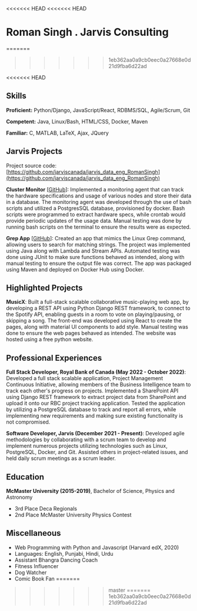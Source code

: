 <<<<<<< HEAD
<<<<<<< HEAD
# Roman Singh . Jarvis Consulting
=======
>>>>>>> 1eb362aa0a9cb0eec0a27668e0d21d9fba6d22ad


<<<<<<< HEAD
## Skills

**Proficient:** Python/Django, JavaScript/React, RDBMS/SQL, Agile/Scrum, Git

**Competent:** Java, Linux/Bash, HTML/CSS, Docker, Maven

**Familiar:** C, MATLAB, LaTeX, Ajax, JQuery

## Jarvis Projects

Project source code: [https://github.com/jarviscanada/jarvis_data_eng_RomanSingh](https://github.com/jarviscanada/jarvis_data_eng_RomanSingh)


**Cluster Monitor** [[GitHub](https://github.com/jarviscanada/jarvis_data_eng_RomanSingh/tree/master/linux_sql)]: Implemented a monitoring agent that can track the hardware specifications and usage of various nodes and store their data in a database. The monitoring agent was developed through the use of bash scripts and utilized a PostgresSQL database, provisioned by docker. Bash scripts were programmed to extract hardware specs, while crontab would provide periodic updates of the usage data. Manual testing was done by running bash scripts on the terminal to ensure the results were as expected.

**Grep App** [[GitHub](https://github.com/jarviscanada/jarvis_data_eng_RomanSingh/tree/master/core_java)]: Created an app that mimics the Linux Grep command, allowing users to search for matching strings. The project was implemented using Java along with Lambda and Stream APIs. Automated testing was done using JUnit to make sure functions behaved as intended, along with manual testing to ensure the output file was correct. The app was packaged using Maven and deployed on Docker Hub using Docker.


## Highlighted Projects
**MusicX**: Built a full-stack scalable collaborative music-playing web app, by developing a REST API using Python Django REST framework, to connect to the Spotify API, enabling guests in a room to vote on playing/pausing, or skipping a song. The front-end was developed using React to create the pages, along with material UI components to add style. Manual testing was done to ensure the web pages behaved as intended. The website was hosted using a free python website.


## Professional Experiences

**Full Stack Developer, Royal Bank of Canada (May 2022 - October 2022)**: Developed a full stack scalable application, Project Management Continuous Initiative, allowing members of the Business Intelligence team to track each other's progress on projects. Implemented a SharePoint API using Django REST framework to extract project data from SharePoint and upload it onto our RBC project tracking application. Tested the application by utilizing a PostgreSQL database to track and report all errors, while implementing new requirements and making sure existing functionality is not compromised.

**Software Developer, Jarvis (December 2021 - Present)**: Developed agile methodologies by collaborating with a scrum team to develop and implement numerous projects utilizing technologies such as Linux, PostgreSQL, Docker, and Git. Assisted others in project-related issues, and held daily scrum meetings as a scrum leader.


## Education
**McMaster University (2015-2019)**, Bachelor of Science, Physics and Astronomy
- 3rd Place Deca Regionals
- 2nd Place McMaster University Physics Contest


## Miscellaneous
- Web Programming with Python and Javascript (Harvard edX, 2020)
- Languages: English, Punjabi, Hindi, Urdu
- Assistant Bhangra Dancing Coach
- Fitness Influencer
- Dog Watcher
- Comic Book Fan
=======

>>>>>>> master
=======
>>>>>>> 1eb362aa0a9cb0eec0a27668e0d21d9fba6d22ad
